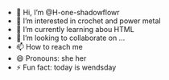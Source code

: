 - 👋 Hi, I’m @H-one-shadowflowr
- 👀 I’m interested in crochet and power metal
- 🌱 I’m currently learning abou HTML
- 💞️ I’m looking to collaborate on ...
- 📫 How to reach me
- 😄 Pronouns: she her
- ⚡ Fun fact: today is wendsday

<!---
H-one-shadowflowr/H-one-shadowflowr is a ✨ special ✨ repository because its `README.md` (this file) appears on your GitHub profile.
You can click the Preview link to take a look at your changes.
--->
